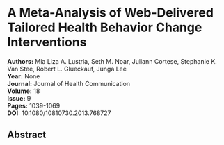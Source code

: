 # A Meta-Analysis of Web-Delivered Tailored Health Behavior Change Interventions

**Authors:** Mia Liza A. Lustria, Seth M. Noar, Juliann Cortese, Stephanie K. Van Stee, Robert L. Glueckauf, Junga Lee  
**Year:** None  
**Journal:** Journal of Health Communication  
**Volume:** 18  
**Issue:** 9  
**Pages:** 1039-1069  
**DOI:** 10.1080/10810730.2013.768727  

## Abstract


